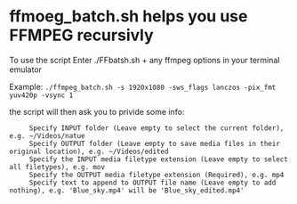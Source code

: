 # ffmoeg_batch.sh helps you use FFMPEG recursivly 
    
To use the script Enter ./FFbatsh.sh + any ffmpeg options in your terminal emulator
    
Example: `./ffmpeg_batch.sh -s 1920x1080 -sws_flags lanczos -pix_fmt yuv420p -vsync 1`

  the script will then ask you to privide some info:
  
         Specify INPUT folder (Leave empty to select the current folder), e.g. ~/Videos/natue
         Specify OUTPUT folder (Leave empty to save media files in their original location), e.g. ~/Videos/edited
         Specify the INPUT media filetype extension (Leave empty to select all filetypes), e.g. mov
         Specify the OUTPUT media filetype extension (Required), e.g. mp4
         Specify text to append to OUTPUT file name (Leave empty to add nothing), e.g. 'Blue_sky.mp4' will be 'Blue_sky_edited.mp4'
